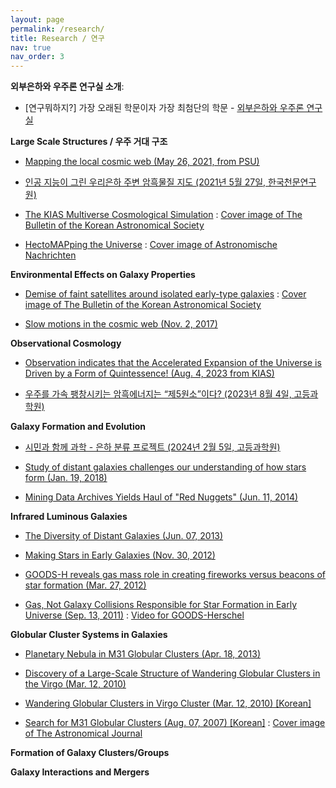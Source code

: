 ```yaml
---
layout: page
permalink: /research/
title: Research / 연구
nav: true
nav_order: 3
---
```

**외부은하와 우주론 연구실 소개**: 
* [연구뭐하지?] 가장 오래된 학문이자 가장 최첨단의 학문 - [외부은하와 우주론 연구실](https://www.youtube.com/watch?v=KOD9n36L3ok)

**Large Scale Structures / 우주 거대 구조**

* [Mapping the local cosmic web (May 26, 2021, from PSU)](https://www.psu.edu/news/research/story/mapping-local-cosmic-web/)
  
* [인공 지능이 그린 우리은하 주변 암흑물질 지도 (2021년 5월 27일, 한국천문연구원)](https://www.kasi.re.kr/kor/publication/post/newsMaterial/28759 )

* [The KIAS Multiverse Cosmological Simulation](https://ui.adsabs.harvard.edu/abs/2019arXiv190307626H/abstract) : [Cover image of The Bulletin of the Korean Astronomical Society](https://astro.kias.re.kr/%7Ehshwang/images/BKAS2018_43_2.png)

* [HectoMAPping the Universe](https://ui.adsabs.harvard.edu/abs/2015AN....336..428G/abstract) : [Cover image of Astronomische Nachrichten](http://onlinelibrary.wiley.com/doi/10.1002/asna.201590009/epdf)

**Environmental Effects on Galaxy Properties**

* [Demise of faint satellites around isolated early-type galaxies](https://ui.adsabs.harvard.edu/#abs/2018NatAs...2..162P/abstract) : [Cover image of The Bulletin of the Korean Astronomical Society](https://astro.kias.re.kr/%7Ehshwang/images/BKAS2018_43_1.png)

* [Slow motions in the cosmic web (Nov. 2, 2017)](https://www.nature.com/articles/s41550-017-0315-x.epdf?shared_access_token=MDA0L1udTImN4D3pNA32itRgN0jAjWel9jnR3ZoTv0MuwOq9QQoOyRK15tC8q4Rp8sYefelff-csKknML0Jt9eLT5LbnNoPkBJdDw2YQjHqs_F0mVMQ4epPbXK2E-MPU-E2uvmJSJ12_HN2KkFjeUSn81guQHBlEaRfDs1O0c78%3D)

**Observational Cosmology**

* [Observation indicates that the Accelerated Expansion of the Universe is Driven by a Form of Quintessence! (Aug. 4, 2023 from KIAS)](https://www.kias.re.kr/kias/bbs/B0000029/view.do?nttId=1353&menuNo=406005&pageIndex=1&lang=en)
  
* [우주를 가속 팽창시키는 암흑에너지는 “제5원소”이다? (2023년 8월 4일, 고등과학원)](https://www.kias.re.kr/kias/bbs/B0000029/view.do?nttId=1353&menuNo=406005&pageIndex=1&lang=ko)

**Galaxy Formation and Evolution**

* [시민과 함께 과학 - 은하 분류 프로젝트 (2024년 2월 5일, 고등과학원)](https://www.kias.re.kr/kias/bbs/B0000029/view.do?nttId=1411&menuNo=406005&lang=ko)
  
* [Study of distant galaxies challenges our understanding of how stars form (Jan. 19, 2018)](https://theconversation.com/study-of-distant-galaxies-challenges-our-understanding-of-how-stars-form-90147)

* [Mining Data Archives Yields Haul of "Red Nuggets" (Jun. 11, 2014)](http://www.cfa.harvard.edu/news/2014-15)

**Infrared Luminous Galaxies**

* [The Diversity of Distant Galaxies (Jun. 07, 2013)](http://www.cfa.harvard.edu/news/2013/su201323.html)

* [Making Stars in Early Galaxies (Nov. 30, 2012)](http://www.cfa.harvard.edu/news/2012/su201242.html)

* [GOODS-H reveals gas mass role in creating fireworks versus beacons of star formation (Mar. 27, 2012)](http://www.ras.org.uk/news-and-press/219-news-2012/2096-goods-herschel-reveals-gas-mass-role-in-creating-fireworks-versus-beacons-of-star-formation)

* [Gas, Not Galaxy Collisions Responsible for Star Formation in Early Universe (Sep. 13, 2011)](http://www.universetoday.com/88876/gas-not-galaxy-collisions-responsible-for-star-formation-in-early-universe/) : [Video for GOODS-Herschel](http://www.dailymotion.com/video/k1Z1hGfAOqFtqn3bbNu)

**Globular Cluster Systems in Galaxies**

* [Planetary Nebula in M31 Globular Clusters (Apr. 18, 2013)](http://www.universetoday.com/101360/astronomers-hint-that-our-sun-wont-terminate-as-the-typical-planetary-nebula/)

* [Discovery of a Large-Scale Structure of Wandering Globular Clusters in the Virgo (Mar. 12, 2010)](http://astro1.snu.ac.kr/home/eng/Introduction/popup4.html)

* [Wandering Globular Clusters in Virgo Cluster (Mar. 12, 2010) [Korean]](http://news.donga.com/3/all/20100312/26791118/1)

* [Search for M31 Globular Clusters (Aug. 07, 2007) [Korean]](http://news.donga.com/It_List/3/08/20070807/8475298/1) : [Cover image of The Astronomical Journal](https://astro.kias.re.kr/%7Ehshwang/AJ_134_2_cover.png)

**Formation of Galaxy Clusters/Groups**

**Galaxy Interactions and Mergers**
